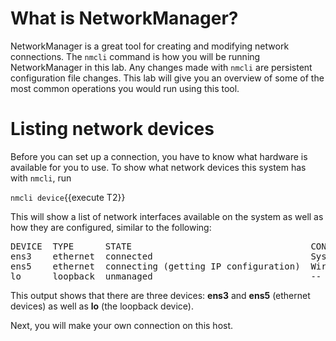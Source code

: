 # What is NetworkManager?

NetworkManager is a great tool for creating and modifying network connections.
The `nmcli` command is how you will be running NetworkManager in this lab. Any changes
made with `nmcli` are persistent configuration file changes. This lab will give you an
overview of some of the most common operations you would run using this tool.

# Listing network devices

Before you can set up a connection, you have to know what hardware
is available for you to use. To show what network devices this system has with
`nmcli`, run

`nmcli device`{{execute T2}}

This will show a list of network interfaces available on the system as well as
how they are configured, similar to the following:

<pre class=file>
DEVICE  TYPE      STATE                                  CONNECTION         
ens3    ethernet  connected                              System ens3        
ens5    ethernet  connecting (getting IP configuration)  Wired connection 1
lo      loopback  unmanaged                              --      
</pre>

This output shows that there are three devices: __ens3__ and __ens5__ (ethernet devices)
as well as __lo__ (the loopback device).

Next, you will make your own connection on this host.
